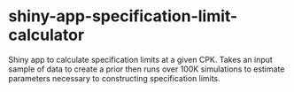 # shiny-app-specification-limit-calculator
Shiny app to calculate specification limits at a given CPK. Takes an input sample of data to create a prior then runs over 100K simulations to estimate parameters necessary to constructing specification limits.
